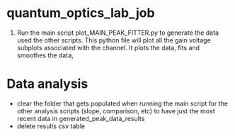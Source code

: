 # quantum_optics_lab_job

1. Run the main script plot_MAIN_PEAK_FITTER.py to generate the data used the other scripts. This python file will plot all the gain voltage subplots associated with the channel. It plots the data, fits and smoothes the data, 

# Data analysis
- clear the folder that gets populated when running the main script for the other analysis scripts (slope, comparison, etc) to have just the most recent data in generated_peak_data_results
- delete results csv table